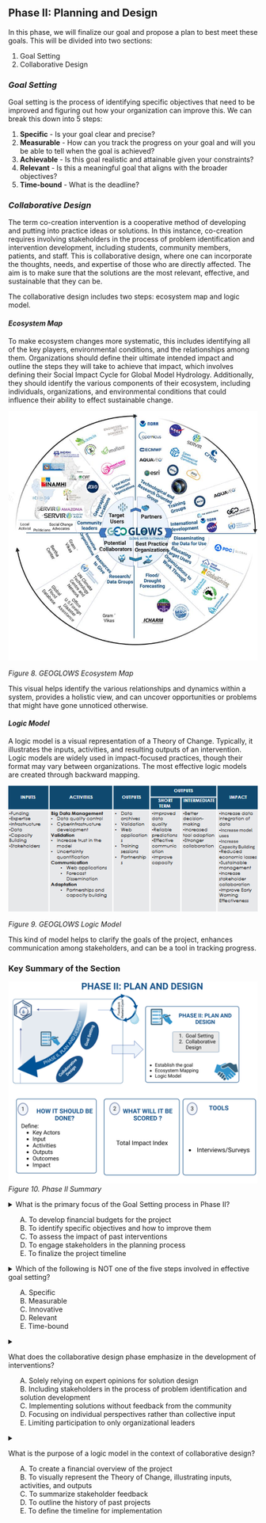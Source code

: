 <div id="google_translate_element"></div>

<script type="text/javascript">
  function googleTranslateElementInit() {
    new google.translate.TranslateElement(
      {
        pageLanguage: 'en'
      },
      'google_translate_element'
    );
  }
</script>

<script type="text/javascript" src="//translate.google.com/translate_a/element.js?cb=googleTranslateElementInit"></script>


## **Phase II: Planning and Design**

In this phase, we will finalize our goal and propose a plan to best meet these goals. This will be divided into two sections:

1. Goal Setting  
2. Collaborative Design  

### *Goal Setting*

Goal setting is the process of identifying specific objectives that need to be improved and figuring out how your organization can improve this. We can break this down into 5 steps:

1. **Specific** - Is your goal clear and precise?  
2. **Measurable** - How can you track the progress on your goal and will you be able to tell when the goal is achieved?  
3. **Achievable** - Is this goal realistic and attainable given your constraints?  
4. **Relevant** - Is this a meaningful goal that aligns with the broader objectives?  
5. **Time-bound** - What is the deadline?  

### *Collaborative Design*

The term co-creation intervention is a cooperative method of developing and putting into practice ideas or solutions. In this instance, co-creation requires involving stakeholders in the process of problem identification and intervention development, including students, community members, patients, and staff. This is collaborative design, where one can incorporate the thoughts, needs, and expertise of those who are directly affected. The aim is to make sure that the solutions are the most relevant, effective, and sustainable that they can be.

The collaborative design includes two steps: ecosystem map and logic model.

#### **_Ecosystem Map_**

To make ecosystem changes more systematic, this includes identifying all of the key players, environmental conditions, and the relationships among them. Organizations should define their ultimate intended impact and outline the steps they will take to achieve that impact, which involves defining their Social Impact Cycle for Global Model Hydrology. Additionally, they should identify the various components of their ecosystem, including individuals, organizations, and environmental conditions that could influence their ability to effect sustainable change.

![GEOGLOWS Ecosystem Map](phase2visuals/Ecosystem_Map_New_Version2025.png)

*Figure 8. GEOGLOWS Ecosystem Map*

This visual helps identify the various relationships and dynamics within a system, provides a holistic view, and can uncover opportunities or problems that might have gone unnoticed otherwise.

#### **_Logic Model_**

A logic model is a visual representation of a Theory of Change. Typically, it illustrates the inputs, activities, and resulting outputs of an intervention. Logic models are widely used in impact-focused practices, though their format may vary between organizations. The most effective logic models are created through backward mapping.

![GEOGLOWS Logic Model](phase2visuals/logic_model_geoglows.png)

*Figure 9. GEOGLOWS Logic Model*

This kind of model helps to clarify the goals of the project, enhances communication among stakeholders, and can be a tool in tracking progress.

### **Key Summary of the Section**

![PHASE II.png](images2%2FPHASE%20II.png)
*Figure 10. Phase II Summary*


<!--question 1-->
<details>
<summary>
What is the primary focus of the Goal Setting process in Phase II?
<ul style="list-style-type: none;">
    <li>A. To develop financial budgets for the project</li>
    <li>B. To identify specific objectives and how to improve them</li>
    <li>C. To assess the impact of past interventions</li>
    <li>D. To engage stakeholders in the planning process</li>
    <li>E. To finalize the project timeline</li>

</summary>
 <br>

B. To identify specific objectives and how to improve them

</details>


<!--question 2-->

<details>
<summary>
Which of the following is NOT one of the five steps involved in effective goal setting?
<ul style="list-style-type: none;">
    <li>A. Specific</li>
    <li>B. Measurable</li>
    <li>C. Innovative</li>
    <li>D. Relevant</li>
    <li>E. Time-bound</li>

</summary>

<br>

C. Innovative

</details>

<!--question 3-->
<details>
<summary>

What does the collaborative design phase emphasize in the development of interventions?
<ul style="list-style-type: none;">
    <li>A. Solely relying on expert opinions for solution design</li>
    <li>B. Including stakeholders in the process of problem identification and solution development</li>
    <li>C. Implementing solutions without feedback from the community</li>
    <li>D. Focusing on individual perspectives rather than collective input</li>
    <li>E. Limiting participation to only organizational leaders</li>

</summary>

<br>
B. Including stakeholders in the process of problem identification and solution development

</details>

<!--question 4-->
<details>
<summary>

What is the purpose of a logic model in the context of collaborative design?
<ul style="list-style-type: none;">
    <li>A. To create a financial overview of the project</li>
    <li>B. To visually represent the Theory of Change, illustrating inputs, activities, and outputs</li>
    <li>C. To summarize stakeholder feedback</li>
    <li>D. To outline the history of past projects</li>
    <li>E. To define the timeline for implementation</li>

</summary>
<br>

B. To visually represent the Theory of Change, illustrating inputs, activities, and outputs

</details>
